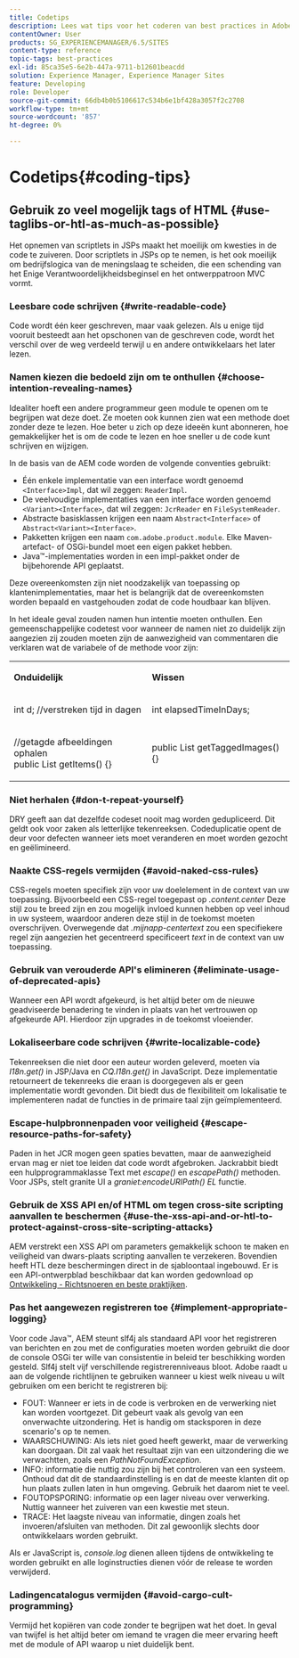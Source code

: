 ```yaml
---
title: Codetips
description: Lees wat tips voor het coderen van best practices in Adobe Experience Manager.
contentOwner: User
products: SG_EXPERIENCEMANAGER/6.5/SITES
content-type: reference
topic-tags: best-practices
exl-id: 85ca35e5-6e2b-447a-9711-b12601beacdd
solution: Experience Manager, Experience Manager Sites
feature: Developing
role: Developer
source-git-commit: 66db4b0b5106617c534b6e1bf428a3057f2c2708
workflow-type: tm+mt
source-wordcount: '857'
ht-degree: 0%

---
```


# Codetips{#coding-tips}

## Gebruik zo veel mogelijk tags of HTML {#use-taglibs-or-htl-as-much-as-possible}

Het opnemen van scriptlets in JSPs maakt het moeilijk om kwesties in de code te zuiveren. Door scriptlets in JSPs op te nemen, is het ook moeilijk om bedrijfslogica van de meningslaag te scheiden, die een schending van het Enige Verantwoordelijkheidsbeginsel en het ontwerppatroon MVC vormt.

### Leesbare code schrijven {#write-readable-code}

Code wordt één keer geschreven, maar vaak gelezen. Als u enige tijd vooruit besteedt aan het opschonen van de geschreven code, wordt het verschil over de weg verdeeld terwijl u en andere ontwikkelaars het later lezen.

### Namen kiezen die bedoeld zijn om te onthullen {#choose-intention-revealing-names}

Idealiter hoeft een andere programmeur geen module te openen om te begrijpen wat deze doet. Ze moeten ook kunnen zien wat een methode doet zonder deze te lezen. Hoe beter u zich op deze ideeën kunt abonneren, hoe gemakkelijker het is om de code te lezen en hoe sneller u de code kunt schrijven en wijzigen.

In de basis van de AEM code worden de volgende conventies gebruikt:


* Één enkele implementatie van een interface wordt genoemd `<Interface>Impl`, dat wil zeggen: `ReaderImpl`.
* De veelvoudige implementaties van een interface worden genoemd `<Variant><Interface>`, dat wil zeggen: `JcrReader` en `FileSystemReader`.
* Abstracte basisklassen krijgen een naam `Abstract<Interface>` of `Abstract<Variant><Interface>`.
* Pakketten krijgen een naam `com.adobe.product.module`. Elke Maven-artefact- of OSGi-bundel moet een eigen pakket hebben.
* Java™-implementaties worden in een impl-pakket onder de bijbehorende API geplaatst.


Deze overeenkomsten zijn niet noodzakelijk van toepassing op klantenimplementaties, maar het is belangrijk dat de overeenkomsten worden bepaald en vastgehouden zodat de code houdbaar kan blijven.

In het ideale geval zouden namen hun intentie moeten onthullen. Een gemeenschappelijke codetest voor wanneer de namen niet zo duidelijk zijn aangezien zij zouden moeten zijn de aanwezigheid van commentaren die verklaren wat de variabele of de methode voor zijn:

<table>
 <tbody>
  <tr>
   <td><p><strong>Onduidelijk</strong></p> </td>
   <td><p><strong>Wissen</strong></p> </td>
  </tr>
  <tr>
   <td><p>int d; //verstreken tijd in dagen</p> </td>
   <td><p>int elapsedTimeInDays;</p> </td>
  </tr>
  <tr>
   <td><p>//getagde afbeeldingen ophalen<br /> public List getItems() {}</p> </td>
   <td><p>public List getTaggedImages() {}</p> </td>
  </tr>
 </tbody>
</table>

### Niet herhalen  {#don-t-repeat-yourself}

DRY geeft aan dat dezelfde codeset nooit mag worden gedupliceerd. Dit geldt ook voor zaken als letterlijke tekenreeksen. Codeduplicatie opent de deur voor defecten wanneer iets moet veranderen en moet worden gezocht en geëlimineerd.

### Naakte CSS-regels vermijden {#avoid-naked-css-rules}

CSS-regels moeten specifiek zijn voor uw doelelement in de context van uw toepassing. Bijvoorbeeld een CSS-regel toegepast op *.content.center* Deze stijl zou te breed zijn en zou mogelijk invloed kunnen hebben op veel inhoud in uw systeem, waardoor anderen deze stijl in de toekomst moeten overschrijven. Overwegende dat *.mijnapp-centertext* zou een specifiekere regel zijn aangezien het gecentreerd specificeert *text* in de context van uw toepassing.

### Gebruik van verouderde API&#39;s elimineren {#eliminate-usage-of-deprecated-apis}

Wanneer een API wordt afgekeurd, is het altijd beter om de nieuwe geadviseerde benadering te vinden in plaats van het vertrouwen op afgekeurde API. Hierdoor zijn upgrades in de toekomst vloeiender.

### Lokaliseerbare code schrijven {#write-localizable-code}

Tekenreeksen die niet door een auteur worden geleverd, moeten via *I18n.get()* in JSP/Java en *CQ.I18n.get()* in JavaScript. Deze implementatie retourneert de tekenreeks die eraan is doorgegeven als er geen implementatie wordt gevonden. Dit biedt dus de flexibiliteit om lokalisatie te implementeren nadat de functies in de primaire taal zijn geïmplementeerd.

### Escape-hulpbronnenpaden voor veiligheid {#escape-resource-paths-for-safety}

Paden in het JCR mogen geen spaties bevatten, maar de aanwezigheid ervan mag er niet toe leiden dat code wordt afgebroken. Jackrabbit biedt een hulpprogrammaklasse Text met *escape()* en *escapePath()* methoden. Voor JSPs, stelt granite UI a *graniet:encodeURIPath() EL* functie.

### Gebruik de XSS API en/of HTML om tegen cross-site scripting aanvallen te beschermen {#use-the-xss-api-and-or-htl-to-protect-against-cross-site-scripting-attacks}

AEM verstrekt een XSS API om parameters gemakkelijk schoon te maken en veiligheid van dwars-plaats scripting aanvallen te verzekeren. Bovendien heeft HTL deze beschermingen direct in de sjabloontaal ingebouwd. Er is een API-ontwerpblad beschikbaar dat kan worden gedownload op [Ontwikkeling - Richtsnoeren en beste praktijken](/help/sites-developing/dev-guidelines-bestpractices.md).

### Pas het aangewezen registreren toe {#implement-appropriate-logging}

Voor code Java™, AEM steunt slf4j als standaard API voor het registreren van berichten en zou met de configuraties moeten worden gebruikt die door de console OSGi ter wille van consistentie in beleid ter beschikking worden gesteld. Slf4j stelt vijf verschillende registrerenniveaus bloot. Adobe raadt u aan de volgende richtlijnen te gebruiken wanneer u kiest welk niveau u wilt gebruiken om een bericht te registreren bij:

* FOUT: Wanneer er iets in de code is verbroken en de verwerking niet kan worden voortgezet. Dit gebeurt vaak als gevolg van een onverwachte uitzondering. Het is handig om stacksporen in deze scenario&#39;s op te nemen.
* WAARSCHUWING: Als iets niet goed heeft gewerkt, maar de verwerking kan doorgaan. Dit zal vaak het resultaat zijn van een uitzondering die we verwachtten, zoals een *PathNotFoundException*.
* INFO: informatie die nuttig zou zijn bij het controleren van een systeem. Onthoud dat dit de standaardinstelling is en dat de meeste klanten dit op hun plaats zullen laten in hun omgeving. Gebruik het daarom niet te veel.
* FOUTOPSPORING: informatie op een lager niveau over verwerking. Nuttig wanneer het zuiveren van een kwestie met steun.
* TRACE: Het laagste niveau van informatie, dingen zoals het invoeren/afsluiten van methoden. Dit zal gewoonlijk slechts door ontwikkelaars worden gebruikt.

Als er JavaScript is, *console.log* dienen alleen tijdens de ontwikkeling te worden gebruikt en alle loginstructies dienen vóór de release te worden verwijderd.

### Ladingencatalogus vermijden {#avoid-cargo-cult-programming}

Vermijd het kopiëren van code zonder te begrijpen wat het doet. In geval van twijfel is het altijd beter om iemand te vragen die meer ervaring heeft met de module of API waarop u niet duidelijk bent.
